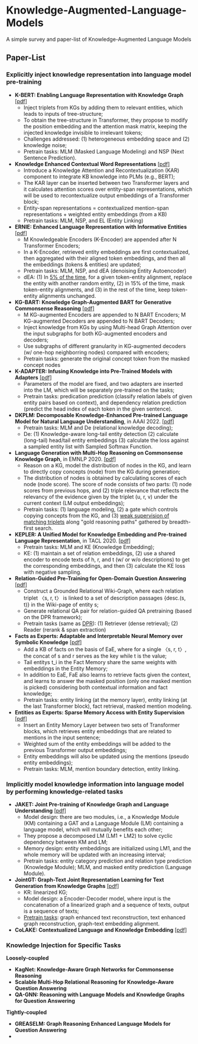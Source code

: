 # Knowledge-Augmented-Language-Models
A simple survey and paper-list of Knowledge-Augmented Language Models

## Paper-List
### Explicitly inject knowledge representation into language model pre-training
- **K-BERT: Enabling Language Representation with Knowledge Graph** [[pdf]](https://arxiv.org/pdf/1909.07606.pdf)
  - Inject triplets from KGs by adding them to relevant entities, which leads to inputs of tree-structure;
  - To obtain the tree-structure in Transformer, they propose to modify the position embedding and the attention mask matrix, keeping the injected knowledge invisible to irrelevant tokens;
  - Challenges addressed: (1) heterogeneous embedding space and (2) knowledge noise;
  - Pretrain tasks: MLM (Masked Language Modeling) and NSP (Next Sentence Prediction).
- **Knowledge Enhanced Contextual Word Representations** [[pdf]](https://arxiv.org/pdf/1909.04164.pdf)
  - Introduce a Knowledge Attention and Recontextualization (KAR) component to integrate KB knowledge into PLMs (e.g., BERT);
  - The KAR layer can be inserted between two Transformer layers and it calculates attention scores over entity-span representations, which will be used to recontextualize output embeddings of a Transformer block;
  - Entity-span representations = contextualized mention-span representations + weighted entity embeddings (from a KB)
  - Pretrain tasks: MLM, NSP, and EL (Entity Linking)
- **ERNIE: Enhanced Language Representation with Informative Entities** [[pdf]](https://arxiv.org/pdf/1905.07129v3/n)
  - M Knowledgeable Encoders (K-Encoder) are appended after N Transformer Encoders;
  - In a K-Encoder, retrieved entity embeddings are first contextualized, then aggregated with their aligned token embeddings, and then all the embeddings (tokens & entities) are updated;
  - Pretrain tasks: MLM, NSP, and dEA (denoising Entity Autoencoder)
  - dEA: (1) In [5% of the time](https://github.com/thunlp/ERNIE/blob/eee03e37c0c81e3d4b3bbe6dd4774da58f571453/code/run_pretrain.py#L225C35-L225C35), for a given token-entity alignment, replace the entity with another random entity, (2) in 15% of the time, mask token-entity alignments, and (3) in the rest of the time, keep token-entity alignments unchanged.
- **KG-BART: Knowledge Graph-Augmented BART for Generative Commonsense Reasoning** [[pdf]](https://arxiv.org/pdf/2009.12677.pdf)
  - M KG-augmented Encoders are appended to N BART Encoders; M KG-augmented Decoders are appended to N BART Decoders;
  - Inject knowledge from KGs by using Multi-head Graph Attention over the input subgraphs for both KG-augmented encoders and decoders;
  - Use subgraphs of different granularity in KG-augmented decoders (w/ one-hop neighborring nodes) compared with encoders;
  - Pretrain tasks: generate the original concept token from the masked concept nodes
- **K-ADAPTER: Infusing Knowledge into Pre-Trained Models with Adapters** [[pdf]](https://arxiv.org/pdf/2002.01808.pdf)
  - Parameters of the model are fixed, and two adapters are inserted into the LM, which will be separately pre-trained on the tasks;
  - Pretrain tasks: predication prediction (classify relation labels of given entity pairs based on context), and dependency relation prediction (predict the head index of each token in the given sentence).
- **DKPLM: Decomposable Knowledge-Enhanced Pre-trained Language Model for Natural Language Understanding**, in AAAI 2022. [[pdf]](https://arxiv.org/pdf/2112.01047.pdf)
  - Pretrain tasks: MLM and De (relational knowledge decoding);
  - De: (1) Knowledge-aware long-tail entity detection (2) calculate (long-tail) head/tail entity embeddings (3) calculate the loss against a sampled entity list with Sampled Softmax Function.
- **Language Generation with Multi-Hop Reasoning on Commonsense Knowledge Graph**, in EMNLP 2020. [[pdf]](https://arxiv.org/pdf/2009.11692.pdf)
  - Reason on a KG, model the distribution of nodes in the KG, and learn to directly copy concepts (node) from the KG during generation;
  - The distribution of nodes is obtained by calculating scores of each node (node score). The score of node consists of two parts: (1) node scores from previous hops, and (2) triple relevance that reflects the relevancy of the evidence given by the triplet (u, r, v) under the current context (LM output embeddings);
  - Pretrain tasks: (1) language modeling, (2) a gate which controls copying concepts from the KG, and (3) [weak supervision of matching triplets](https://github.com/cdjhz/multigen/blob/728ef720ac44986beadee8d845debe5d37a3d966/scripts/modeling_gpt2.py#L946) along "gold reasoning paths" gathered by breadth-first search.
- **KEPLER: A Unified Model for Knowledge Embedding and Pre-trained Language Representation**, in TACL 2020. [[pdf]](https://arxiv.org/pdf/1911.06136.pdf)
  - Pretrain tasks: MLM and KE (Knowledge Embedding);
  - KE: (1) maintain a set of relation embeddings, (2) use a shared encoder to encode texts of h, r, and t (w/ or w/o descriptions) to get the corresponding embeddings, and then (3) calculate the KE loss with negative sampling.
- **Relation-Guided Pre-Training for Open-Domain Question Answering** [[pdf]](https://arxiv.org/pdf/2109.10346.pdf)
  - Construct a Grounded Relational Wiki-Graph, where each relation triplet 〈s, r, t〉 is linked to a set of description passages {desc.(s, t)} in the Wiki-page of entity s;
  - Generate relational QA pair for relation-guided QA pretraining (based on the DPR framework);
  - Pretrain tasks (same as [DPR](https://github.com/facebookresearch/DPR/blob/a31212dc0a54dfa85d8bfa01e1669f149ac832b7/dpr/models/reader.py#L111)): (1) Retriever (dense retrieval); (2) Reader (rerank & span extraction)
- **Facts as Experts: Adaptable and Interpretable Neural Memory over Symbolic Knowledge** [[pdf]](https://arxiv.org/pdf/2007.00849.pdf)
  - Add a KB of facts on the basis of EaE, where for a single 〈s, r, t〉, the concat of s and r serves as the key while t is the value;
  - Tail entitys t_i in the Fact Memory share the same weights with embeddings in the Entity Memory;
  - In addition to EaE, FaE also learns to retrieve facts given the context, and learns to answer the masked position (only one masked mention is picked) considering both contextual information and fact knowledge;
  - Pretrain tasks: entity linking (at the memory layer), entity linking (at the last Transformer block), fact retrieval, masked mention modeling.
- **Entities as Experts: Sparse Memory Access with Entity Supervision** [[pdf]](https://arxiv.org/pdf/2004.07202v1.pdf)
  - Insert an Entity Memory Layer between two sets of Transformer blocks, which retrieves entity embeddings that are related to mentions in the input sentence;
  - Weighted sum of the entity embeddings will be added to the previous Transformer output embeddings;
  - Entity embeddings will also be updated using the mentions (pseudo entity embeddings);
  - Pretrain tasks: MLM, mention boundary detection, entity linking.

### Implicitly model knowledge information into language model by performing knowledge-related tasks
- **JAKET: Joint Pre-training of Knowledge Graph and Language Understanding** [[pdf]](https://arxiv.org/pdf/2010.00796.pdf)
  - Model design: there are two modules, i.e., a Knowledge Module (KM) containing a GAT and a Language Module (LM) containing a language model, which will mutually benefits each other;
  - They propose a decomposed LM (LM1 + LM2) to solve cyclic dependency between KM and LM;
  - Memory design: entity embeddings are initialized using LM1, and the whole memory will be updated with an increasing interval;
  - Pretrain tasks: entity category prediction and relation type prediction (Knowledge Module); MLM, and masked entity prediction (Language Module).
- **JointGT: Graph-Text Joint Representation Learning for Text Generation from Knowledge Graphs** [[pdf]](https://arxiv.org/pdf/2106.10502.pdf)
  - KR: linearized KG;
  - Model design: a Encoder-Decoder model, where input is the concatenation of a linearized graph and a sequence of texts, output is a sequence of texts;
  - [Pretrain tasks](https://github.com/thu-coai/JointGT/blob/961ac22e95c8f6210ce313ab227800b7e7d2d950/modeling_bart.py#L1503): graph enhanced text reconstruction, text enhanced graph reconstruction, graph-text embedding alignment.
- **CoLAKE: Contextualized Language and Knowledge Embedding** [[pdf]](https://arxiv.org/pdf/2010.00309.pdf)


### Knowledge Injection for Specific Tasks
**Loosely-coupled**
- **KagNet: Knowledge-Aware Graph Networks for Commonsense Reasoning**
- **Scalable Multi-Hop Relational Reasoning for Knowledge-Aware Question Answering**
- **QA-GNN: Reasoning with Language Models and Knowledge Graphs for Question Answering**


**Tightly-coupled**
- **GREASELM: Graph Reasoning Enhanced Language Models for Question Answering**
- 
